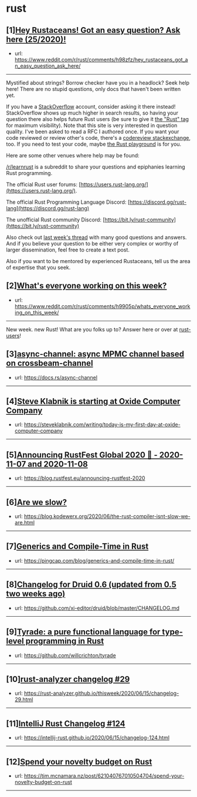 # rust
## [1][Hey Rustaceans! Got an easy question? Ask here (25/2020)!](https://www.reddit.com/r/rust/comments/h98zfz/hey_rustaceans_got_an_easy_question_ask_here/)
- url: https://www.reddit.com/r/rust/comments/h98zfz/hey_rustaceans_got_an_easy_question_ask_here/
---
Mystified about strings? Borrow checker have you in a headlock? Seek help here! There are no stupid questions, only docs that haven't been written yet.

If you have a [StackOverflow](http://stackoverflow.com/) account, consider asking it there instead! StackOverflow shows up much higher in search results, so having your question there also helps future Rust users (be sure to give it [the "Rust" tag](http://stackoverflow.com/questions/tagged/rust) for maximum visibility). Note that this site is very interested in question quality. I've been asked to read a RFC I authored once. If you want your code reviewed or review other's code, there's a [codereview stackexchange](https://codereview.stackexchange.com/questions/tagged/rust), too. If you need to test your code, maybe [the Rust playground](https://play.rust-lang.org) is for you.

Here are some other venues where help may be found:

[/r/learnrust](https://www.reddit.com/r/learnrust) is a subreddit to share your questions and epiphanies learning Rust programming.

The official Rust user forums: [https://users.rust-lang.org/](https://users.rust-lang.org/).

The official Rust Programming Language Discord: [https://discord.gg/rust-lang](https://discord.gg/rust-lang)

The unofficial Rust community Discord: [https://bit.ly/rust-community](https://bit.ly/rust-community)

Also check out [last week's thread](https://reddit.com/r/rust/comments/gyswpo/hey_rustaceans_got_an_easy_question_ask_here/) with many good questions and answers. And if you believe your question to be either very complex or worthy of larger dissemination, feel free to create a text post.

Also if you want to be mentored by experienced Rustaceans, tell us the area of expertise that you seek.
## [2][What's everyone working on this week?](https://www.reddit.com/r/rust/comments/h9905p/whats_everyone_working_on_this_week/)
- url: https://www.reddit.com/r/rust/comments/h9905p/whats_everyone_working_on_this_week/
---
New week. new Rust! What are you folks up to? Answer here or over at [rust-users](https://users.rust-lang.org/t/whats-everyone-working-on-this-week-25-2020/44318?u=llogiq)!
## [3][async-channel: async MPMC channel based on crossbeam-channel](https://www.reddit.com/r/rust/comments/ha15jg/asyncchannel_async_mpmc_channel_based_on/)
- url: https://docs.rs/async-channel
---

## [4][Steve Klabnik is starting at Oxide Computer Company](https://www.reddit.com/r/rust/comments/h9obsp/steve_klabnik_is_starting_at_oxide_computer/)
- url: https://steveklabnik.com/writing/today-is-my-first-day-at-oxide-computer-company
---

## [5][Announcing RustFest Global 2020 🎉 - 2020-11-07 and 2020-11-08](https://www.reddit.com/r/rust/comments/ha0dr5/announcing_rustfest_global_2020_20201107_and/)
- url: https://blog.rustfest.eu/announcing-rustfest-2020
---

## [6][Are we slow?](https://www.reddit.com/r/rust/comments/h9nnyc/are_we_slow/)
- url: https://blog.kodewerx.org/2020/06/the-rust-compiler-isnt-slow-we-are.html
---

## [7][Generics and Compile-Time in Rust](https://www.reddit.com/r/rust/comments/h9ucbe/generics_and_compiletime_in_rust/)
- url: https://pingcap.com/blog/generics-and-compile-time-in-rust/
---

## [8][Changelog for Druid 0.6 (updated from 0.5 two weeks ago)](https://www.reddit.com/r/rust/comments/h9z66n/changelog_for_druid_06_updated_from_05_two_weeks/)
- url: https://github.com/xi-editor/druid/blob/master/CHANGELOG.md
---

## [9][Tyrade: a pure functional language for type-level programming in Rust](https://www.reddit.com/r/rust/comments/h9pbhk/tyrade_a_pure_functional_language_for_typelevel/)
- url: https://github.com/willcrichton/tyrade
---

## [10][rust-analyzer changelog #29](https://www.reddit.com/r/rust/comments/h9g0yj/rustanalyzer_changelog_29/)
- url: https://rust-analyzer.github.io/thisweek/2020/06/15/changelog-29.html
---

## [11][IntelliJ Rust Changelog #124](https://www.reddit.com/r/rust/comments/h9jegd/intellij_rust_changelog_124/)
- url: https://intellij-rust.github.io/2020/06/15/changelog-124.html
---

## [12][Spend your novelty budget on Rust](https://www.reddit.com/r/rust/comments/h9txgz/spend_your_novelty_budget_on_rust/)
- url: https://tim.mcnamara.nz/post/621040767010504704/spend-your-novelty-budget-on-rust
---

